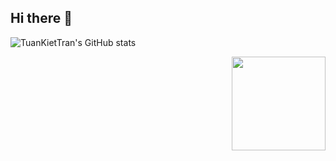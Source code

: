 ## Hi there 👋

![TuanKietTran's GitHub stats](https://github-readme-stats.vercel.app/api?username=TuanKietTran&show_icons=true&theme=transparent)

<img align="right" height="150" src="https://i.imgflip.com/65efzo.gif"  />
